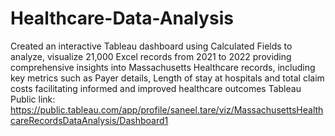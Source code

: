 # Healthcare-Data-Analysis
Created an interactive Tableau dashboard using Calculated Fields to analyze, visualize 21,000 Excel records from 2021 to 2022 providing comprehensive insights into Massachusetts Healthcare records, including key metrics such as Payer details, Length of stay at hospitals and total claim costs facilitating informed and improved healthcare outcomes
Tableau Public link: https://public.tableau.com/app/profile/saneel.tare/viz/MassachusettsHealthcareRecordsDataAnalysis/Dashboard1

